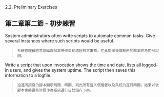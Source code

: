 2.2. Preliminary Exercises

第二章第二節 - 初步練習
---
System administrators often write scripts to automate common tasks. Give several instances where such scripts would be useful.

>`系統管理員經常會編寫腳本用作自動處理日常事物。在此提出幾個有用的腳本作為範例說明。`

Write a script that upon invocation shows the time and date, lists all logged-in users, and gives the system uptime. The script then saves this information to a logfile.

>`透過所撰寫的腳本顯示時間、時期、列出所有登入使用者以及系統的運行時間，結束以後腳本會將這些資訊作為系統運行日誌儲存下來。`
